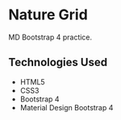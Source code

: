 # Nature Grid

MD Bootstrap 4 practice.

## Technologies Used

- HTML5
- CSS3
- Bootstrap 4
- Material Design Bootstrap 4